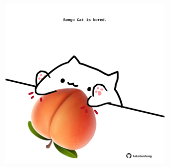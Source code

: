 <!-- built at 31/01/2025, 10:00:38 UTC -->
<p align="center">
  <img width="500" height="500" src="./ReadmeImage.svg">
</p>
